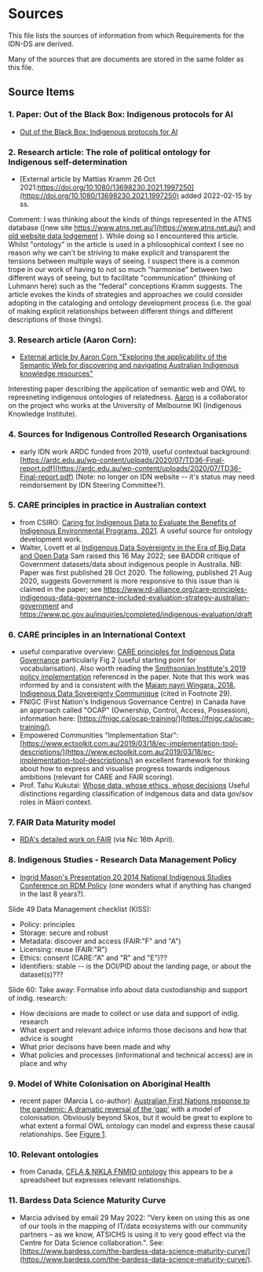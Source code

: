 # Sources

This file lists the sources of information from which Requirements for the IDN-DS are derived.

Many of the sources that are documents are stored in the same folder as this file.

## Source Items

### 1. Paper: Out of the Black Box: Indigenous protocols for AI

* [Out of the Black Box: Indigenous protocols for AI](Abdilla2021-Final+Unesco+Paper_Designed.pdf)

### 2. Research article: The role of political ontology for Indigenous self-determination

* [External article by Mattias Kramm 26 Oct 2021:https://doi.org/10.1080/13698230.2021.1997250](https://doi.org/10.1080/13698230.2021.1997250) added 2022-02-15 by ss.

Comment: I was thinking about the kinds of things represented in the ATNS database ([new site https://www.atns.net.au/](https://www.atns.net.au/) and [old website data lodgement](https://database.atns.net.au/lodge.asp) ). While doing so I encountered this article. Whilst "ontology" in the article is used in a philosophical context I see no reason why we can't be striving to make explicit and transparent the tensions between multiple ways of seeing. I suspect there is a common trope in our work of having to not so much "harmonise" between two different ways of seeing, but to facilitate "communication" (thinking of Luhmann here) such as the "federal" conceptions Kramm suggests. The article evokes the kinds of strategies and approaches we could consider adopting in the cataloging and ontology development process (i.e. the goal of making explicit relationships between different things and different descriptions of those things). 

### 3. Research article (Aaron Corn):

  * [External article by Aaron Corn "Exploring the applicability of the Semantic Web for discovering and navigating Australian Indigenous knowledge resources"](https://www.tandfonline.com/doi/full/10.1080/01576895.2019.1575248)

Interesting paper describing the application of semantic web and OWL to represneting indigenous ontologies of relatedness. [Aaron](https://indigenousknowledge.unimelb.edu.au/about/governance/professor-aaron-corn) is a collaborator on the project who works at the University of Melbourne IKI (Indigenous Knowledge Institute).

### 4. Sources for Indigenous Controlled Research Organisations

 * early IDN work ARDC funded from 2019, useful contextual background: [https://ardc.edu.au/wp-content/uploads/2020/07/TD36-Final-report.pdf](https://ardc.edu.au/wp-content/uploads/2020/07/TD36-Final-report.pdf) (Note: no longer on IDN website -- it's status may need reindorsement by IDN Steering Committee?).

### 5. CARE principles in practice in Australian context

  * from CSIRO: [Caring for Indigenous Data to Evaluate the Benefits of Indigenous Environmental Programs, 2021](https://link.springer.com/content/pdf/10.1007/s00267-021-01485-8.pdf). A useful source for ontology development work.
  * Walter, Lovett et al [Indigenous Data Sovereignty in the Era of Big Data and Open Data](https://onlinelibrary.wiley.com/doi/10.1002/ajs4.141) Sam raised this 16 May 2022; see BADDR critique of Government datasets/data about indigenous people in Australia. NB: Paper was first published 28 Oct 2020. The following, published 21 Aug 2020, suggests Government is more responsive to this issue than is claimed in the paper; see https://www.rd-alliance.org/care-principles-indigenous-data-governance-included-evaluation-strategy-australian-government and https://www.pc.gov.au/inquiries/completed/indigenous-evaluation/draft

### 6. CARE principles in an International Context

  * useful comparative overview: [CARE principles for Indigenous Data Governance](http://doi.org/10.5334/dsj-2020-043) particularly Fig 2 (useful starting point for vocabularisation). Also worth reading the [Smithsonian Institute's 2019 policy implementation](https://www.si.edu/content/pdf/about/sd/SD609.pdf) referenced in the paper. Note that this work was informed by and is consistent with the [Maiam nayri Wingara. 2018. Indigenous Data Sovereignty Communique](https://static1.squarespace.com/static/5b3043afb40b9d20411f3512/t/5b6c0f9a0e2e725e9cabf4a6/1533808545167/Communique%2B-%2BIndigenous%2BData%2BSovereignty%2BSummit.pdf) (cited in Footnote 29).
  * FNIGC (First Nation's Indigenous Governance Centre) in Canada have an approach called "OCAP" (Ownership, Control, Access, Possession), information here: [https://fnigc.ca/ocap-training/](https://fnigc.ca/ocap-training/).
  * Empowered Communities "Implementation Star": [https://www.ectoolkit.com.au/2019/03/18/ec-implementation-tool-descriptions/](https://www.ectoolkit.com.au/2019/03/18/ec-implementation-tool-descriptions/) an excellent framework for thinking about how to express and visualise progress towards indigenous ambitions (relevant for CARE and FAIR scoring).   
  * Prof. Tahu Kukutai: [Whose data, whose ethics, whose decisions](https://www.data.govt.nz/assets/Uploads/Presentation-Tahu-Kukutai.pdf) Useful distinctions regarding  classification of indgenous data and data gov/sov roles in Māori context.

### 7. FAIR Data Maturity model

  * [RDA's detailed work on FAIR](https://www.rd-alliance.org/system/files/FAIR%20Data%20Maturity%20Model_%20specification%20and%20guidelines_v0.90.pdf) (via Nic 16th April).

### 8. Indigenous Studies - Research Data Management Policy

  * [Ingrid Mason's Presentation 20 2014 National Indigenous Studies Conference on RDM Policy](https://aiatsis.gov.au/publication/117065) (one wonders what if anything has changed in the last 8 years?). 
 
 Slide 49 Data Management checklist (KISS):
 * Policy: principles
 * Storage: secure and robust
 * Metadata: discover and access (FAIR:"F" and "A")
 * Licensing: reuse (FAIR:"R")
 * Ethics: consent (CARE:"A" and "R" and "E")??
 * Identifiers: stable -- is the DOI/PID about the landing page, or about the dataset(s)???
 
 Slide 60: Take away: Formalise info about data custodianship and support of indig. research:
 * How decisions are made to collect or use data and support of indig. research
 * What expert and relevant advice informs those decisons and how that advice is sought
 * What prior decisons have been made and why
 * What policies and processes (informational and technical access) are in place and why

### 9. Model of White Colonisation on Aboriginal Health
 * recent paper (Marcia L co-author): [Australian First Nations response to the pandemic: A dramatic reversal of the ‘gap’](https://doi.org/10.1111/jpc.15701) with a model of colonisation. Obviously beyond Skos, but it would be great to explore to what extent a formal OWL ontology can model and express these causal relationships. See [Figure 1](https://onlinelibrary.wiley.com/cms/asset/fcd68b64-1483-4b95-801d-63b0da468572/jpc15701-fig-0001-m.jpg).

### 10. Relevant ontologies

 * from Canada, [CFLA & NIKLA FNMIO ontology](http://fopl.ca/news/cfla-and-nikla-release-first-nations-metis-and-inuit-indigenous-ontology-fnmiio/) this appears to be a spreadsheet but expresses relevant relationships.

### 11. Bardess Data Science Maturity Curve

 * Marcia advised by email 29 May 2022: "Very keen on using this as one of our tools in the mapping of IT/data ecosystems with our community partners – as we know, ATSICHS is using it to very good effect via the Centre for Data Science collaboration.". See: [https://www.bardess.com/the-bardess-data-science-maturity-curve/](https://www.bardess.com/the-bardess-data-science-maturity-curve/).



 
